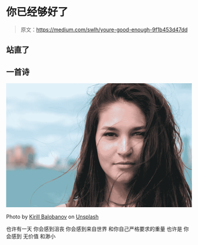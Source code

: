# 你已经够好了

> 原文：<https://medium.com/swlh/youre-good-enough-9f1b453d47dd>

## 站直了

## 一首诗

![](img/dd0692dc21efd70ea731956d14282a77.png)

Photo by [Kirill Balobanov](https://unsplash.com/@kbalobanov?utm_source=medium&utm_medium=referral) on [Unsplash](https://unsplash.com?utm_source=medium&utm_medium=referral)

也许有一天
你会感到沮丧
你会感到来自世界
和你自己严格要求的重量
也许是
你会感到
无价值
和渺小